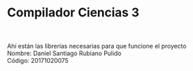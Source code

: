 # Compilador Ciencias 3<br><br>
Ahí están las librerías necesarias para que funcione el proyecto<br>
Nombre: Daniel Santiago Rubiano Pulido<br>
Código: 20171020075
